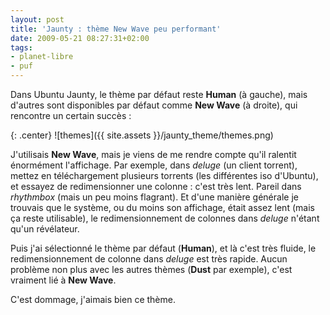 ```yaml
---
layout: post
title: 'Jaunty : thème New Wave peu performant'
date: 2009-05-21 08:27:31+02:00
tags:
- planet-libre
- puf
---
```


Dans Ubuntu Jaunty, le thème par défaut reste **Human** (à gauche), mais
d'autres sont disponibles par défaut comme **New Wave** (à droite), qui
rencontre un certain succès :

{: .center}
![themes]({{ site.assets }}/jaunty_theme/themes.png)

J'utilisais **New Wave**, mais je viens de me rendre compte qu'il ralentit
énormément l'affichage. Par exemple, dans _deluge_ (un client torrent), mettez
en téléchargement plusieurs torrents (les différentes iso d'Ubuntu), et essayez
de redimensionner une colonne : c'est très lent. Pareil dans _rhythmbox_ (mais
un peu moins flagrant). Et d'une manière générale je trouvais que le système, ou
du moins son affichage, était assez lent (mais ça reste utilisable), le
redimensionnement de colonnes dans _deluge_ n'étant qu'un révélateur.

Puis j'ai sélectionné le thème par défaut (**Human**), et là c'est très fluide,
le redimensionnement de colonne dans _deluge_ est très rapide. Aucun problème
non plus avec les autres thèmes (**Dust** par exemple), c'est vraiment lié à
**New Wave**.

C'est dommage, j'aimais bien ce thème.
